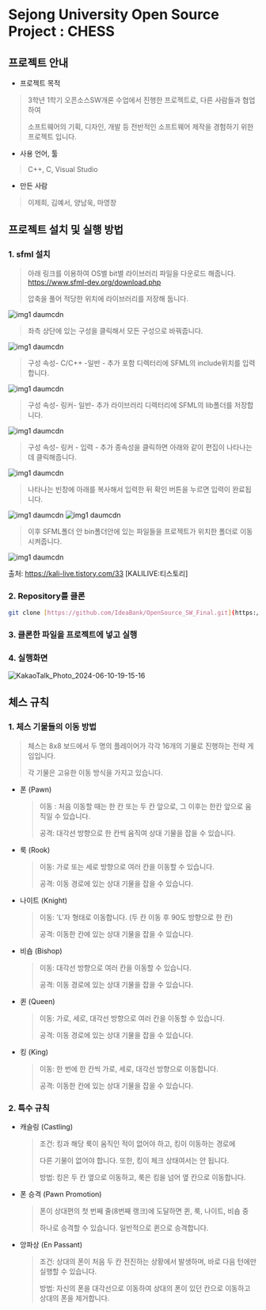 # Sejong University Open Source Project : CHESS

## 프로젝트 안내

- 프로젝트 목적

> 3학년 1학기 오픈소스SW개론 수업에서 진행한 프로젝트로, 다른 사람들과 협업하여
>
> 소프트웨어의 기획, 디자인, 개발 등 전반적인 소프트웨어 제작을 경험하기 위한 프로젝트 입니다.

- 사용 언어, 툴

> C++, C, Visual Studio

- 만든 사람

> 이제희, 김예서, 양남욱, 마영창


## 프로젝트 설치 및 실행 방법

### 1. sfml 설치

> 아래 링크를 이용하여 OS별 bit별 라이브러리 파일을 다운로드 해줍니다.
<https://www.sfml-dev.org/download.php>
>
>압축을 풀어 적당한 위치에 라이브러리를 저장해 둡니다.
> 
![img1 daumcdn](https://github.com/bethebestKR/sejonguni.opensource/assets/150142937/bea639a6-a3bc-4eaf-836f-16a0caa0b4b6)
>좌측 상단에 있는 구성을 클릭해서 모든 구성으로 바꿔줍니다.
>
![img1 daumcdn](https://github.com/bethebestKR/sejonguni.opensource/assets/150142937/13ae99d9-824e-4467-8023-a08b4460055a)
> 구성 속성- C/C++ -일반 - 추가 포함 디렉터리에 SFML의 include위치를 입력합니다.
> 
![img1 daumcdn](https://github.com/bethebestKR/sejonguni.opensource/assets/150142937/5018aae6-1cb1-4444-a3e9-3fb8e3c565ce)
> 구성 속성- 링커- 일반- 추가 라이브러리 디렉터리에 SFML의 lib폴더를 저장합니다.
> 
![img1 daumcdn](https://github.com/bethebestKR/sejonguni.opensource/assets/150142937/4de9c845-e760-4183-9d15-214416106de4)
> 구성 속성- 링커 - 입력 - 추가 종속성을 클릭하면 아래와 같이 편집이 나타나는데 클릭해줍니다.
> 
![img1 daumcdn](https://github.com/bethebestKR/sejonguni.opensource/assets/150142937/db0742ac-38f8-4c68-88b7-f3f7858718ce)
>나타나는 빈창에 아래를 복사해서 입력한 뒤 확인 버튼을 누르면 입력이 완료됩니다.
>
 ![img1 daumcdn](https://github.com/bethebestKR/sejonguni.opensource/assets/150142937/9781ce24-a385-473a-bf7a-3b3824f1c3d2)
 ![img1 daumcdn](https://github.com/bethebestKR/sejonguni.opensource/assets/150142937/920c8705-73de-49ee-b91d-8d502549c101)
>이후 SFML폴더 안 bin폴더안에 있는 파일들을 프로젝트가 위치한 폴더로 이동시켜줍니다.

![img1 daumcdn](https://github.com/bethebestKR/sejonguni.opensource/assets/150142937/1ac99da2-2e55-4fd5-bd03-78469e72345a)


출처: https://kali-live.tistory.com/33 [KALILIVE:티스토리]


### 2. Repository를 클론
```bash
git clone [https://github.com/IdeaBank/OpenSource_SW_Final.git](https://github.com/jehhuilee/sejonguni.opensource.git)
```

### 3. 클론한 파일을 프로젝트에 넣고 실행

### 4. 실행화면

![KakaoTalk_Photo_2024-06-10-19-15-16](https://github.com/ossys0920/MyProject/assets/168173742/1455b490-fd2b-43f8-a928-0e9c975a0c4d)




## 체스 규칙

### 1. 체스 기물들의 이동 방법

> 체스는 8x8 보드에서 두 명의 플레이어가 각각 16개의 기물로 진행하는 전략 게임입니다.
>
> 각 기물은 고유한 이동 방식을 가지고 있습니다.

- 폰 (Pawn)
    
    > 이동 : 처음 이동할 때는 한 칸 또는 두 칸 앞으로, 그 이후는 한칸 앞으로 움직일 수 있습니다.
    >
    > 공격: 대각선 방향으로 한 칸씩 움직여 상대 기물을 잡을 수 있습니다.
    
- 룩 (Rook)
    
    > 이동: 가로 또는 세로 방향으로 여러 칸을 이동할 수 있습니다.
    > 
    > 공격: 이동 경로에 있는 상대 기물을 잡을 수 있습니다.
    
- 나이트 (Knight)
    
    > 이동: 'L'자 형태로 이동합니다. (두 칸 이동 후 90도 방향으로 한 칸)
    > 
    > 공격: 이동한 칸에 있는 상대 기물을 잡을 수 있습니다.
    
- 비숍 (Bishop)
    
    > 이동: 대각선 방향으로 여러 칸을 이동할 수 있습니다.
    > 
    > 공격: 이동 경로에 있는 상대 기물을 잡을 수 있습니다.
    
- 퀸 (Queen)
    
    > 이동: 가로, 세로, 대각선 방향으로 여러 칸을 이동할 수 있습니다.
    > 
    > 공격: 이동 경로에 있는 상대 기물을 잡을 수 있습니다.
    
- 킹 (King)
    
    > 이동: 한 번에 한 칸씩 가로, 세로, 대각선 방향으로 이동합니다.
    > 
    > 공격: 이동한 칸에 있는 상대 기물을 잡을 수 있습니다.

### 2. 특수 규칙

-  캐슬링 (Castling)

    > 조건: 킹과 해당 룩이 움직인 적이 없어야 하고, 킹이 이동하는 경로에
    >
    > 다른 기물이 없어야 합니다. 또한, 킹이 체크 상태여서는 안 됩니다.
    >   
    > 방법: 킹은 두 칸 옆으로 이동하고, 룩은 킹을 넘어 옆 칸으로 이동합니다.

- 폰 승격 (Pawn Promotion)

    > 폰이 상대편의 첫 번째 줄(8번째 랭크)에 도달하면 퀸, 룩, 나이트, 비숍 중
    >
    > 하나로 승격할 수 있습니다. 일반적으로 퀸으로 승격합니다.

- 앙파상 (En Passant)

    > 조건: 상대의 폰이 처음 두 칸 전진하는 상황에서 발생하며, 바로 다음 턴에만 실행할 수 있습니다.
    >
    > 방법: 자신의 폰을 대각선으로 이동하여 상대의 폰이 있던 칸으로 이동하고 상대의 폰을 제거합니다.
